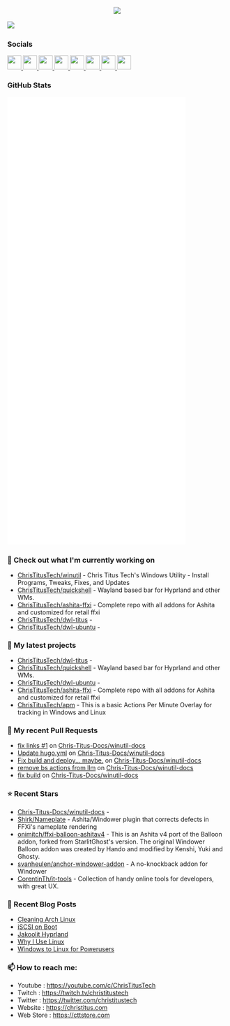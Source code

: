<p align="center"><img src="https://raw.githubusercontent.com/ChrisTitusTech/ChrisTitusTech/main/ctt-600px-github.png" /></p>

<a href="https://www.twitch.tv/christitustech" target="_blank" rel="noreferrer"><img
src="https://img.shields.io/twitch/status/christitustech?logo=twitchsx&style=for-the-badge&color=0891b2&labelColor=1c1917&label=TWITCH+STATUS" /></a>

### Socials

<p align="left"> <a href="https://www.github.com/christitustech" target="_blank" rel="noreferrer"> <picture> <source media="(prefers-color-scheme: dark)" srcset="https://raw.githubusercontent.com/danielcranney/readme-generator/main/public/icons/socials/github-dark.svg" /> <source media="(prefers-color-scheme: light)" srcset="https://raw.githubusercontent.com/danielcranney/readme-generator/main/public/icons/socials/github.svg" /> <img src="https://raw.githubusercontent.com/danielcranney/readme-generator/main/public/icons/socials/github.svg" width="32" height="32" /> </picture> </a> <a href="http://www.instagram.com/christitustech" target="_blank" rel="noreferrer"> <picture> <source media="(prefers-color-scheme: dark)" srcset="https://raw.githubusercontent.com/danielcranney/readme-generator/main/public/icons/socials/instagram-dark.svg" /> <source media="(prefers-color-scheme: light)" srcset="https://raw.githubusercontent.com/danielcranney/readme-generator/main/public/icons/socials/instagram.svg" /> <img src="https://raw.githubusercontent.com/danielcranney/readme-generator/main/public/icons/socials/instagram.svg" width="32" height="32" /> </picture> </a> <a href="https://www.linkedin.com/in/ctitus" target="_blank" rel="noreferrer"> <picture> <source media="(prefers-color-scheme: dark)" srcset="https://raw.githubusercontent.com/danielcranney/readme-generator/main/public/icons/socials/linkedin-dark.svg" /> <source media="(prefers-color-scheme: light)" srcset="https://raw.githubusercontent.com/danielcranney/readme-generator/main/public/icons/socials/linkedin.svg" /> <img src="https://raw.githubusercontent.com/danielcranney/readme-generator/main/public/icons/socials/linkedin.svg" width="32" height="32" /> </picture> </a> <a href="https://christitus.com/rss" target="_blank" rel="noreferrer"> <picture> <source media="(prefers-color-scheme: dark)" srcset="https://raw.githubusercontent.com/danielcranney/readme-generator/main/public/icons/socials/rss-dark.svg" /> <source media="(prefers-color-scheme: light)" srcset="https://raw.githubusercontent.com/danielcranney/readme-generator/main/public/icons/socials/rss.svg" /> <img src="https://raw.githubusercontent.com/danielcranney/readme-generator/main/public/icons/socials/rss.svg" width="32" height="32" /> </picture> </a> <a href="https://www.x.com/christitustech" target="_blank" rel="noreferrer"> <picture> <source media="(prefers-color-scheme: dark)" srcset="https://raw.githubusercontent.com/danielcranney/readme-generator/main/public/icons/socials/twitter-dark.svg" /> <source media="(prefers-color-scheme: light)" srcset="https://raw.githubusercontent.com/danielcranney/readme-generator/main/public/icons/socials/twitter.svg" /> <img src="https://raw.githubusercontent.com/danielcranney/readme-generator/main/public/icons/socials/twitter.svg" width="32" height="32" /> </picture> </a> <a href="https://www.youtube.com/@christitustech" target="_blank" rel="noreferrer"> <picture> <source media="(prefers-color-scheme: dark)" srcset="https://raw.githubusercontent.com/danielcranney/readme-generator/main/public/icons/socials/youtube-dark.svg" /> <source media="(prefers-color-scheme: light)" srcset="https://raw.githubusercontent.com/danielcranney/readme-generator/main/public/icons/socials/youtube.svg" /> <img src="https://raw.githubusercontent.com/danielcranney/readme-generator/main/public/icons/socials/youtube.svg" width="32" height="32" /> </picture> </a> <a href="https://www.threads.net/@christitustech" target="_blank" rel="noreferrer"> <picture> <source media="(prefers-color-scheme: dark)" srcset="https://raw.githubusercontent.com/danielcranney/readme-generator/main/public/icons/socials/threads-dark.svg" /> <source media="(prefers-color-scheme: light)" srcset="https://raw.githubusercontent.com/danielcranney/readme-generator/main/public/icons/socials/threads.svg" /> <img src="https://raw.githubusercontent.com/danielcranney/readme-generator/main/public/icons/socials/threads.svg" width="32" height="32" /> </picture> </a> <a href="https://www.twitch.tv/christitustech" target="_blank" rel="noreferrer"> <picture> <source media="(prefers-color-scheme: dark)" srcset="https://raw.githubusercontent.com/danielcranney/readme-generator/main/public/icons/socials/twitch-dark.svg" /> <source media="(prefers-color-scheme: light)" srcset="https://raw.githubusercontent.com/danielcranney/readme-generator/main/public/icons/socials/twitch.svg" /> <img src="https://raw.githubusercontent.com/danielcranney/readme-generator/main/public/icons/socials/twitch.svg" width="32" height="32" /> </picture> </a></p>

### GitHub Stats

<p align="left"><img src="https://raw.githubusercontent.com/ChrisTitusTech/ChrisTitusTech/main/github-metrics.svg" /></p>

### 👷 Check out what I'm currently working on

- [ChrisTitusTech/winutil](https://github.com/ChrisTitusTech/winutil) - Chris Titus Tech&#39;s Windows Utility - Install Programs, Tweaks, Fixes, and Updates
- [ChrisTitusTech/quickshell](https://github.com/ChrisTitusTech/quickshell) - Wayland based bar for Hyprland and other WMs.
- [ChrisTitusTech/ashita-ffxi](https://github.com/ChrisTitusTech/ashita-ffxi) - Complete repo with all addons for Ashita and customized for retail ffxi
- [ChrisTitusTech/dwl-titus](https://github.com/ChrisTitusTech/dwl-titus) - 
- [ChrisTitusTech/dwl-ubuntu](https://github.com/ChrisTitusTech/dwl-ubuntu) - 
### 🌱 My latest projects

- [ChrisTitusTech/dwl-titus](https://github.com/ChrisTitusTech/dwl-titus) - 
- [ChrisTitusTech/quickshell](https://github.com/ChrisTitusTech/quickshell) - Wayland based bar for Hyprland and other WMs.
- [ChrisTitusTech/dwl-ubuntu](https://github.com/ChrisTitusTech/dwl-ubuntu) - 
- [ChrisTitusTech/ashita-ffxi](https://github.com/ChrisTitusTech/ashita-ffxi) - Complete repo with all addons for Ashita and customized for retail ffxi
- [ChrisTitusTech/apm](https://github.com/ChrisTitusTech/apm) - This is a basic Actions Per Minute Overlay for tracking in Windows and Linux
### 🔨 My recent Pull Requests

- [fix links #1](https://github.com/Chris-Titus-Docs/winutil-docs/pull/22) on [Chris-Titus-Docs/winutil-docs](https://github.com/Chris-Titus-Docs/winutil-docs)
- [Update hugo.yml](https://github.com/Chris-Titus-Docs/winutil-docs/pull/21) on [Chris-Titus-Docs/winutil-docs](https://github.com/Chris-Titus-Docs/winutil-docs)
- [Fix build and deploy... maybe.](https://github.com/Chris-Titus-Docs/winutil-docs/pull/20) on [Chris-Titus-Docs/winutil-docs](https://github.com/Chris-Titus-Docs/winutil-docs)
- [remove bs actions from llm](https://github.com/Chris-Titus-Docs/winutil-docs/pull/19) on [Chris-Titus-Docs/winutil-docs](https://github.com/Chris-Titus-Docs/winutil-docs)
- [fix build](https://github.com/Chris-Titus-Docs/winutil-docs/pull/18) on [Chris-Titus-Docs/winutil-docs](https://github.com/Chris-Titus-Docs/winutil-docs)
### ⭐ Recent Stars

- [Chris-Titus-Docs/winutil-docs](https://github.com/Chris-Titus-Docs/winutil-docs) - 
- [Shirk/Nameplate](https://github.com/Shirk/Nameplate) - Ashita/Windower plugin that corrects defects in FFXi&#39;s nameplate rendering
- [onimitch/ffxi-balloon-ashitav4](https://github.com/onimitch/ffxi-balloon-ashitav4) - This is an Ashita v4 port of the Balloon addon, forked from StarlitGhost&#39;s version.  The original Windower Balloon addon was created by Hando and modified by Kenshi, Yuki and Ghosty.
- [svanheulen/anchor-windower-addon](https://github.com/svanheulen/anchor-windower-addon) - A no-knockback addon for Windower
- [CorentinTh/it-tools](https://github.com/CorentinTh/it-tools) - Collection of handy online tools for developers, with great UX. 
### 📰 Recent Blog Posts

- [Cleaning Arch Linux](https://christitus.com/cleaning-arch-linux/)
- [iSCSI on Boot](https://christitus.com/iscsi-on-boot/)
- [Jakoolit Hyprland](https://christitus.com/jakoolit-hyprland/)
- [Why I Use Linux](https://christitus.com/why-i-use-linux/)
- [Windows to Linux for Powerusers](https://christitus.com/windows-to-linux/)
### 📫 How to reach me:
  - Youtube   : <https://youtube.com/c/ChrisTitusTech>
  - Twitch    : <https://twitch.tv/christitustech>
  - Twitter   : <https://twitter.com/christitustech>
  - Website   : <https://christitus.com>
  - Web Store : <https://cttstore.com>
